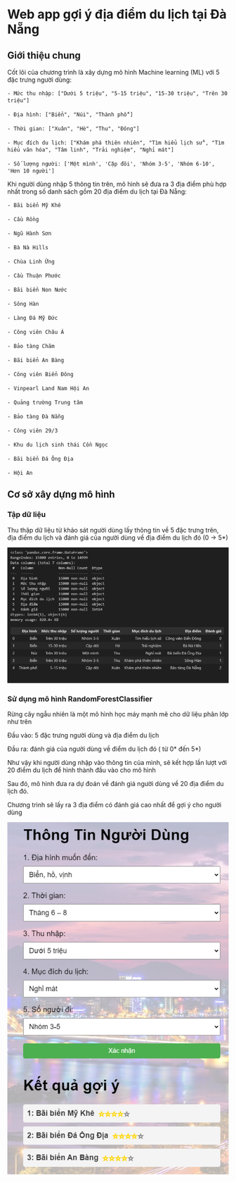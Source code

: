 # Web app gợi ý địa điểm du lịch tại Đà Nẵng

## Giới thiệu chung

Cốt lõi của chương trình là xây dựng mô hình Machine learning (ML) với 5 đặc trưng người dùng:

    - Mức thu nhập: ["Dưới 5 triệu", "5-15 triệu", "15-30 triệu", "Trên 30 triệu"]

    - Địa hình: ["Biển", "Núi", "Thành phố"]

    - Thời gian: ["Xuân", "Hè", "Thu", "Đông"]

    - Mục đích du lịch: ["Khám phá thiên nhiên", "Tìm hiểu lịch sử", "Tìm hiểu văn hóa", "Tâm linh", "Trải nghiệm", "Nghỉ mát"]

    - Số lượng người: ['Một mình', 'Cặp đôi', 'Nhóm 3-5', 'Nhóm 6-10', 'Hơn 10 người']

Khi người dùng nhập 5 thông tin trên, mô hình sẽ đưa ra 3 địa điểm phù hợp nhất trong số danh sách gồm 20 địa điểm du lịch tại Đà Nẵng:

    - Bãi biển Mỹ Khê

    - Cầu Rồng

    - Ngũ Hành Sơn

    - Bà Nà Hills

    - Chùa Linh Ứng

    - Cầu Thuận Phước

    - Bãi biển Non Nước

    - Sông Hàn

    - Làng Đá Mỹ Đức

    - Công viên Châu Á

    - Bảo tàng Chăm

    - Bãi biển An Bàng

    - Công viên Biển Đông

    - Vinpearl Land Nam Hội An

    - Quảng trường Trung tâm

    - Bảo tàng Đà Nẵng

    - Công viên 29/3

    - Khu du lịch sinh thái Cồn Ngọc

    - Bãi biển Đá Ông Địa

    - Hội An

## Cơ sở xây dựng mô hình

### Tập dữ liệu

Thu thập dữ liệu từ khảo sát người dùng lấy thông tin về 5 đặc trưng trên, địa điểm du lịch và đánh giá của người dùng về địa điểm du lịch đó (0 -> 5*)

![Alt text](image-1.png)

### Sử dụng mô hình RandomForestClassifier

Rừng cây ngẫu nhiên là một mô hình học máy mạnh mẽ cho dữ liệu phân lớp như trên

Đầu vào: 5 đặc trưng người dùng và địa điểm du lịch

Đầu ra: đánh giá của người dùng về điểm du lịch đó ( từ 0* đến 5*)

Như vậy khi người dùng nhập vào thông tin của mình, sẽ kết hợp lần lượt với 20 điểm du lịch để hình thành đầu vào cho mô hình

Sau đó, mô hình đưa ra dự đoán về đánh giá người dùng về 20 địa điểm du lịch đó.

Chương trình sẽ lấy ra 3 địa điểm có đánh giá cao nhất để gợi ý cho người dùng

![Alt text](image-3.png)